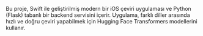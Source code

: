 
Bu proje, Swift ile geliştirilmiş modern bir iOS çeviri uygulaması ve Python (Flask) tabanlı bir backend servisini içerir.
Uygulama, farklı diller arasında hızlı ve doğru çeviri yapabilmek için Hugging Face Transformers modellerini kullanır.
